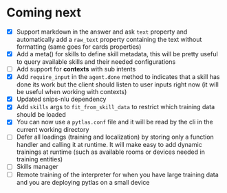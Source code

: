 Coming next
===

- [x] Support markdown in the answer and ask `text` property and automatically add a `raw_text` property containing the text without formatting (same goes for cards properties)
- [x] Add a meta() for skills to define skill metadata, this will be pretty useful to query available skills and their needed configurations
- [ ] Add support for **contexts** with sub intents
- [x] Add `require_input` in the `agent.done` method to indicates that a skill has done its work but the client should listen to user inputs right now (it will be useful when working with contexts)
- [x] Updated snips-nlu dependency
- [x] Add `skills` args to `fit_from_skill_data` to restrict which training data should be loaded
- [x] You can now use a `pytlas.conf` file and it will be read by the cli in the current working directory
- [ ] Defer all loadings (training and localization) by storing only a function handler and calling it at runtime. It will make easy to add dynamic trainings at runtime (such as available rooms or devices needed in training entities)
- [ ] Skills manager
- [ ] Remote training of the interpreter for when you have large training data and you are deploying pytlas on a small device
